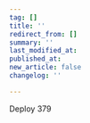 ```yaml
---
tag: []
title: ''
redirect_from: []
summary: ''
last_modified_at: 
published_at: 
new_article: false
changelog: ''

---
```

Deploy 379
